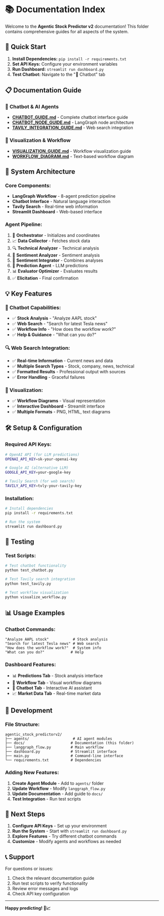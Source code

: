 # 📚 Documentation Index

Welcome to the **Agentic Stock Predictor v2** documentation! This folder contains comprehensive guides for all aspects of the system.

## 🎯 **Quick Start**

1. **Install Dependencies:** `pip install -r requirements.txt`
2. **Set API Keys:** Configure your environment variables
3. **Run Dashboard:** `streamlit run dashboard.py`
4. **Test Chatbot:** Navigate to the "💬 Chatbot" tab

## 📋 **Documentation Guide**

### 🤖 **Chatbot & AI Agents**
- **[CHATBOT_GUIDE.md](CHATBOT_GUIDE.md)** - Complete chatbot interface guide
- **[CHATBOT_NODE_GUIDE.md](CHATBOT_NODE_GUIDE.md)** - LangGraph node architecture
- **[TAVILY_INTEGRATION_GUIDE.md](TAVILY_INTEGRATION_GUIDE.md)** - Web search integration

### 🎨 **Visualization & Workflow**
- **[VISUALIZATION_GUIDE.md](VISUALIZATION_GUIDE.md)** - Workflow visualization guide
- **[WORKFLOW_DIAGRAM.md](WORKFLOW_DIAGRAM.md)** - Text-based workflow diagram

## 🚀 **System Architecture**

### **Core Components:**
- **LangGraph Workflow** - 8-agent prediction pipeline
- **Chatbot Interface** - Natural language interaction
- **Tavily Search** - Real-time web information
- **Streamlit Dashboard** - Web-based interface

### **Agent Pipeline:**
1. 🎯 **Orchestrator** - Initializes and coordinates
2. 📈 **Data Collector** - Fetches stock data
3. 🔍 **Technical Analyzer** - Technical analysis
4. 📰 **Sentiment Analyzer** - Sentiment analysis
5. 🔗 **Sentiment Integrator** - Combines analyses
6. 🤖 **Prediction Agent** - LLM predictions
7. 📊 **Evaluator Optimizer** - Evaluates results
8. ✅ **Elicitation** - Final confirmation

## 💡 **Key Features**

### **🤖 Chatbot Capabilities:**
- ✅ **Stock Analysis** - "Analyze AAPL stock"
- ✅ **Web Search** - "Search for latest Tesla news"
- ✅ **Workflow Info** - "How does the workflow work?"
- ✅ **Help & Guidance** - "What can you do?"

### **🔍 Web Search Integration:**
- ✅ **Real-time Information** - Current news and data
- ✅ **Multiple Search Types** - Stock, company, news, technical
- ✅ **Formatted Results** - Professional output with sources
- ✅ **Error Handling** - Graceful failures

### **🎨 Visualization:**
- ✅ **Workflow Diagrams** - Visual representation
- ✅ **Interactive Dashboard** - Streamlit interface
- ✅ **Multiple Formats** - PNG, HTML, text diagrams

## 🛠️ **Setup & Configuration**

### **Required API Keys:**
```bash
# OpenAI API (for LLM predictions)
OPENAI_API_KEY=sk-your-openai-key

# Google AI (alternative LLM)
GOOGLE_API_KEY=your-google-key

# Tavily Search (for web search)
TAVILY_API_KEY=tvly-your-tavily-key
```

### **Installation:**
```bash
# Install dependencies
pip install -r requirements.txt

# Run the system
streamlit run dashboard.py
```

## 🧪 **Testing**

### **Test Scripts:**
```bash
# Test chatbot functionality
python test_chatbot.py

# Test Tavily search integration
python test_tavily.py

# Test workflow visualization
python visualize_workflow.py
```

## 📊 **Usage Examples**

### **Chatbot Commands:**
```
"Analyze AAPL stock"           # Stock analysis
"Search for latest Tesla news" # Web search
"How does the workflow work?"  # System info
"What can you do?"            # Help
```

### **Dashboard Features:**
- 📊 **Predictions Tab** - Stock analysis interface
- 🎨 **Workflow Tab** - Visual workflow diagrams
- 💬 **Chatbot Tab** - Interactive AI assistant
- 📈 **Market Data Tab** - Real-time market data

## 🔧 **Development**

### **File Structure:**
```
agentic_stock_predictorv2/
├── agents/                    # AI agent modules
├── docs/                     # Documentation (this folder)
├── langgraph_flow.py         # Main workflow
├── dashboard.py              # Streamlit interface
├── main.py                   # Command-line interface
└── requirements.txt          # Dependencies
```

### **Adding New Features:**
1. **Create Agent Module** - Add to `agents/` folder
2. **Update Workflow** - Modify `langgraph_flow.py`
3. **Update Documentation** - Add guide to `docs/`
4. **Test Integration** - Run test scripts

## 🎯 **Next Steps**

1. **Configure API Keys** - Set up your environment
2. **Run the System** - Start with `streamlit run dashboard.py`
3. **Explore Features** - Try different chatbot commands
4. **Customize** - Modify agents and workflows as needed

## 📞 **Support**

For questions or issues:
1. Check the relevant documentation guide
2. Run test scripts to verify functionality
3. Review error messages and logs
4. Check API key configuration

---

**Happy predicting! 🚀📈** 